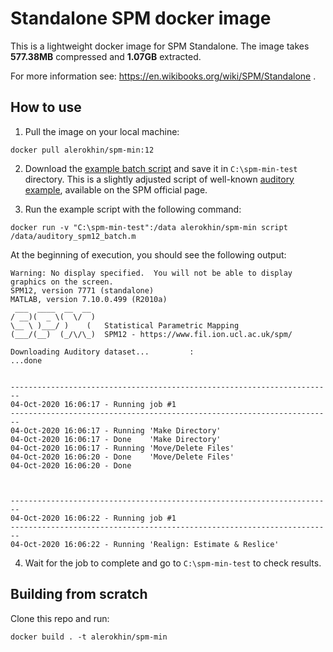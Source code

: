 # Standalone SPM docker image
This is a lightweight docker image for SPM Standalone.
The image takes **577.38MB** compressed and **1.07GB** extracted.

For more information see: https://en.wikibooks.org/wiki/SPM/Standalone .

## How to use
1. Pull the image on your local machine:
```
docker pull alerokhin/spm-min:12
```

2. Download the [example batch script](https://raw.githubusercontent.com/commandercool/spm-min/main/auditory_spm12_batch.m) and save it in `C:\spm-min-test` directory.
This is a slightly adjusted script of well-known [auditory example](https://www.fil.ion.ucl.ac.uk/spm/data/auditory/), available on the SPM official page.

3. Run the example script with the following command:
```
docker run -v "C:\spm-min-test":/data alerokhin/spm-min script /data/auditory_spm12_batch.m
```
At the beginning of execution, you should see the following output:
```
Warning: No display specified.  You will not be able to display graphics on the screen.
SPM12, version 7771 (standalone)
MATLAB, version 7.10.0.499 (R2010a)
 ___  ____  __  __
/ __)(  _ \(  \/  )
\__ \ )___/ )    (   Statistical Parametric Mapping
(___/(__)  (_/\/\_)  SPM12 - https://www.fil.ion.ucl.ac.uk/spm/

Downloading Auditory dataset...         :                        ...done


------------------------------------------------------------------------
04-Oct-2020 16:06:17 - Running job #1
------------------------------------------------------------------------
04-Oct-2020 16:06:17 - Running 'Make Directory'
04-Oct-2020 16:06:17 - Done    'Make Directory'
04-Oct-2020 16:06:17 - Running 'Move/Delete Files'
04-Oct-2020 16:06:20 - Done    'Move/Delete Files'
04-Oct-2020 16:06:20 - Done



------------------------------------------------------------------------
04-Oct-2020 16:06:22 - Running job #1
------------------------------------------------------------------------
04-Oct-2020 16:06:22 - Running 'Realign: Estimate & Reslice'
```

4. Wait for the job to complete and go to `C:\spm-min-test` to check results.

## Building from scratch
Clone this repo and run:
```
docker build . -t alerokhin/spm-min
```
